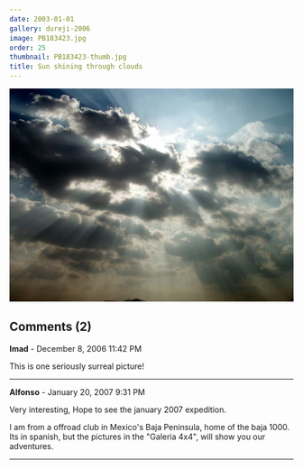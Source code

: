 ```yaml
---
date: 2003-01-01
gallery: dureji-2006
image: PB183423.jpg
order: 25
thumbnail: PB183423-thumb.jpg
title: Sun shining through clouds
---
```


![Sun shining through clouds](./PB183423.jpg)

<div id="comments">

## Comments (2)

**Imad** - December  8, 2006 11:42 PM

This is one seriously surreal picture!

---

**Alfonso** - January 20, 2007  9:31 PM

Very interesting, Hope to see the january 2007 expedition.

I am from a offroad club in Mexico's Baja Peninsula, home of the baja 1000. Its in spanish, but the pictures in the "Galeria 4x4", will show you our adventures.

---

</div>